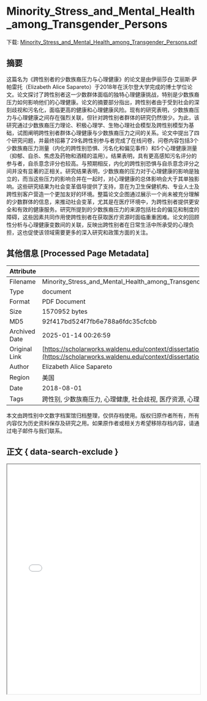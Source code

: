 # Minority_Stress_and_Mental_Health_among_Transgender_Persons

<!-- tcd_download_link -->
下载: <a href="../Minority_Stress_and_Mental_Health_among_Transgender_Persons.pdf" download>Minority_Stress_and_Mental_Health_among_Transgender_Persons.pdf</a>
<!-- tcd_download_link_end -->

## 摘要

<!-- tcd_abstract -->
这篇名为《跨性别者的少数族裔压力与心理健康》的论文是由伊丽莎白·艾丽斯·萨帕雷托（Elizabeth Alice Sapareto）于2018年在沃尔登大学完成的博士学位论文。论文探讨了跨性别者这一少数群体面临的独特心理健康挑战，特别是少数族裔压力如何影响他们的心理健康。论文的摘要部分指出，跨性别者由于受到社会的深刻歧视和污名化，面临更高的健康和心理健康风险。现有的研究表明，少数族裔压力与心理健康之间存在强烈关联，但针对跨性别者群体的研究仍然很少。为此，该研究通过少数族裔压力理论、积极心理学、生物心理社会模型及跨性别模型为基础，试图阐明跨性别者群体心理健康与少数族裔压力之间的关系。论文中提出了四个研究问题，并最终招募了29名跨性别参与者完成了在线问卷，问卷内容包括3个少数族裔压力测量（内化的跨性别恐惧、污名化和偏见事件）和5个心理健康测量（抑郁、自杀、焦虑及药物和酒精的滥用）。结果表明，具有更高感知污名评分的参与者，自杀意念评分也较高。与预期相反，内化的跨性别恐惧与自杀意念评分之间并没有显著的正相关。研究结果表明，少数族裔的压力对于心理健康的影响是独立的，而当这些压力的影响合并在一起时，对心理健康的总体影响会大于其单独影响。这些研究结果为社会变革倡导提供了支持，意在为卫生保健机构、专业人士及跨性别客户营造一个更加友好的环境。整篇论文企图通过展示一个尚未被充分理解的少数群体的信息，来推动社会变革，尤其是在医疗环境中，为跨性别者提供更安全和有效的健康服务。研究所提到的少数族裔压力的来源包括社会的偏见和制度的障碍，这些因素共同作用使跨性别者在获取医疗资源时面临重重困难。论文的回顾性分析与心理健康变数间的关联，反映出跨性别者在日常生活中所承受的心理负担，这也促使该领域需要更多的深入研究和政策方面的关注。

<!-- tcd_abstract_end -->

## 其他信息 [Processed Page Metadata]

| Attribute       | Value                                  |
|-----------------|----------------------------------------|
| Filename        | Minority_Stress_and_Mental_Health_among_Transgender_Persons.pdf                             |
| Type            | document                                 |
| Format          | PDF Document                               |
| Size            | 1570952 bytes                           |
| MD5             | 92f417bd524f7fb6e788a6fdc35cfcbb                                  |
| Archived Date   | 2025-01-14 00:26:59                             |
| Original Link   | [https://scholarworks.waldenu.edu/context/dissertations/article/6933/viewcontent/Sapareto_waldenu_0543D_21122.pdf](https://scholarworks.waldenu.edu/context/dissertations/article/6933/viewcontent/Sapareto_waldenu_0543D_21122.pdf)                         |
| Author          | Elizabeth Alice Sapareto                               |
| Region          | 美国                               |
| Date            | 2018-08-01                                 |
| Tags            | 跨性别, 少数族裔压力, 心理健康, 社会歧视, 医疗资源, 心理学研究                                 |

本文由跨性别中文数字档案馆归档整理，仅供存档使用。版权归原作者所有，所有内容仅为历史资料保存及研究之用。如果原作者或相关方希望移除存档内容，请通过电子邮件与我们联系。

## 正文 { data-search-exclude }

<!-- tcd_main_text -->
<iframe src="../Minority_Stress_and_Mental_Health_among_Transgender_Persons.pdf" width="100%" height="600px">
    <p>无法显示PDF，请下载查看。</p>
</iframe>
<!-- tcd_main_text_end -->

